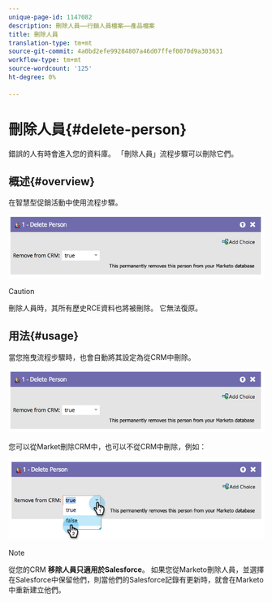 ```yaml
---
unique-page-id: 1147082
description: 刪除人員——行銷人員檔案——產品檔案
title: 刪除人員
translation-type: tm+mt
source-git-commit: 4a0bd2efe99284807a46d07ffef0070d9a303631
workflow-type: tm+mt
source-wordcount: '125'
ht-degree: 0%

---
```



# 刪除人員{#delete-person}

錯誤的人有時會進入您的資料庫。 「刪除人員」流程步驟可以刪除它們。

## 概述{#overview}

在智慧型促銷活動中使用流程步驟。

![](assets/one-4.png)

>[!CAUTION]
>
>刪除人員時，其所有歷史RCE資料也將被刪除。 它無法復原。

## 用法{#usage}

當您拖曳流程步驟時，也會自動將其設定為從CRM中刪除。

![](assets/two-4.png)

您可以從Market刪除CRM中，也可以不從CRM中刪除，例如：

![](assets/three-3.png)

>[!NOTE]
>
>從您的CRM **移除人員只適用於Salesforce**。 如果您從Marketo刪除人員，並選擇在Salesforce中保留他們，則當他們的Salesforce記錄有更新時，就會在Marketo中重新建立他們。
